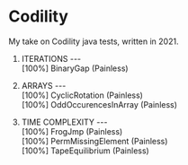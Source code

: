 # Codility

My take on Codility java tests, written in 2021.  
  

1. ITERATIONS  ---  
[100%] BinaryGap (Painless) 

2. ARRAYS  ---  
[100%] CyclicRotation (Painless)  
[100%] OddOccurencesInArray (Painless)  

3. TIME COMPLEXITY  ---  
[100%] FrogJmp (Painless)  
[100%] PermMissingElement (Painless)  
[100%] TapeEquilibrium (Painless)  
